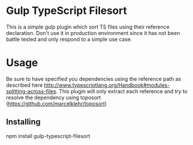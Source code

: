 Gulp TypeScript Filesort
========================

This is a simple gulp plugin which sort TS files using their reference declaration. Don't use it in production environment since it has not been battle tested and only respond to a simple use case.

# Usage

Be sure to have specified you dependencies using the reference path as described here http://www.typescriptlang.org/Handbook#modules-splitting-across-files. This plugin will only extract each reference and try to resolve the dependency using toposort (https://github.com/marcelklehr/toposort)

## Installing

npm install gulp-typescript-filesort
